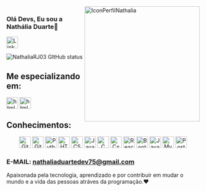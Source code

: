 <img src="https://github.com/user-attachments/assets/404996cf-02a0-4814-b794-76ffc2785f6b" alt="IconPerfilNathalia" height="300" align="right">

### Olá Devs, Eu sou a Nathália Duarte👋 
<img alt="LinkedIn" src="https://img.shields.io/badge/LinkedIn-%232a1a36?style=for-the-badge&logo=linkedin&logoColor=white" height="30"/> 

 ![NathaliaRJ03 GItHub status](https://github-readme-stats.vercel.app/api?username=NathaliaRJ03&showicons=true&theme=radical)

 ## Me especializando em:
 <img align= "center" alt="html5" src= "https://img.shields.io/badge/Java-2a1a36?style=for-the-badge&logo=openjdk&logoColor=white&color:white" height="30" /> <img align= "center" alt="html5" src= "https://img.shields.io/badge/Spring-2a1a36?style=for-the-badge&logo=spring&logoColor=white" height="30" /> 

 ## Conhecimentos: 
<p align="center">
  <img alt="Git" src="https://img.shields.io/badge/GIT-2a1a36?style=for-the-badge&logo=git&logoColor=white" height="30" />
  <img alt="GitHub" src="https://img.shields.io/badge/GitHub-2a1a36?style=for-the-badge&logo=github&logoColor=white" height="30" />
  <img alt="Python" src="https://img.shields.io/badge/Python-2a1a36?style=for-the-badge&logo=python&logoColor=white" height="30" />
  <img alt="HTML5" src="https://img.shields.io/badge/HTML5-2a1a36?style=for-the-badge&logo=html5&logoColor=white" height="30" />
  <img alt="CSS3" src="https://img.shields.io/badge/CSS3-2a1a36?style=for-the-badge&logo=css3&logoColor=white" height="30" />
  <img alt="Java" src="https://img.shields.io/badge/Java-2a1a36?style=for-the-badge&logo=openjdk&logoColor=white" height="30" />
  <img alt="C" src="https://img.shields.io/badge/C-2a1a36?style=for-the-badge&logo=c&logoColor=white" height="30" />
  <img alt="C++" src="https://img.shields.io/badge/C%2B%2B-2a1a36?style=for-the-badge&logo=c%2B%2B&logoColor=white" height="30" />
  <img alt="React Native" src="https://img.shields.io/badge/React_Native-2a1a36?style=for-the-badge&logo=react&logoColor=white" height="30"/>
  <img alt="Bootstrap" src="https://img.shields.io/badge/Bootstrap-2a1a36?style=for-the-badge&logo=bootstrap&logoColor=white" height="30"/>
  <img alt="JavaScript" src="https://img.shields.io/badge/JavaScript-2a1a36?style=for-the-badge&logo=javascript&logoColor=white" height="30"/>
  <img alt="MySQL" src="https://img.shields.io/badge/MySQL-2a1a36?style=for-the-badge&logo=mysql&logoColor=white" height="30" />
  <img alt="PostgreSQL" src="https://img.shields.io/badge/PostgreSQL-2a1a36?style=for-the-badge&logo=postgresql&logoColor=white" height="30"/>
</p>

### E-MAIL: nathaliaduartedev75@gmail.com</span>
 Apaixonada pela tecnologia, aprendizado e por contribuir em mudar o mundo e a vida das pessoas atráves da programação.❤️
